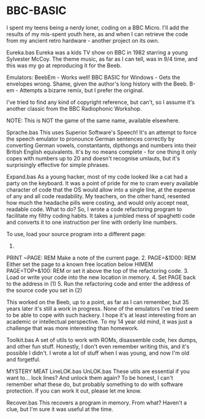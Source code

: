 # BBC-BASIC
I spent my teens being a nerdy loner, coding on a BBC Micro. I'll add the results of my mis-spent youth here, 
as and when I can retrieve the code from my ancient retro hardware - another project on its own.

Eureka.bas
Eureka was a kids TV show on BBC in 1982 starring a young Sylvester McCoy. The theme music, as far as I can tell, was in 9/4 time, 
and this was my go at reproducing it for the Beeb.

Emulators:
BeebEm - Works well!
BBC BASIC for Windows - Gets the envelopes wrong. Shame, given the author's long history with the Beeb.
B-em - Attempts a bizarre remix, but I prefer the original.

I've tried to find any kind of copyright reference, but can't, so I assume it's another classic from the BBC Radiophonic Workshop.

NOTE: This is NOT the game of the same name, available elsewhere.

Sprache.bas
This uses Superior Software's Speech!
It's an attempt to force the speech emulator to pronounce German sentences correctly by converting German vowels, constantants, dipthongs and numbers into their British English equivalents.
It's by no means complete - for one thing it only copes with numbers up to 20 and doesn't recognise umlauts, but it's surprisingly effective for simple phrases.

Expand.bas
As a young hacker, most of my code looked like a cat had a party on the keyboard. It was a point of pride for me to cram every available character of code that the OS would allow into a single line, at the expense of any and all code readability.
My teachers, on the other hand, resented how much the headache pills were costing, and would only accept neat, readable code.
What to do?
So, I wrote a code refactoring program to facilitate my filthy coding habits. It takes a jumbled mess of spaghetti code and converts it to one instruction per line with orderly line numbers.

To use, load your source program into a different page:

1.
PRINT ~PAGE: REM Make a note of the current page.
2.
PAGE=&1D00: REM Either set the page to a known free location below HIMEM
PAGE=TOP+&100: REM or set it above the top of the refactoring code.
3.
Load or write your code into the new location in memory.
4.
Set PAGE back to the address in (1)
5.
Run the refactoring code and enter the address of the source code you set in (2)

This worked on the Beeb, up to a point, as far as I can remember, but 35 years later it's still a work in progress. None of the emulators I've tried seem to be able to cope with such hackery. I hope it's at least interesting from an academic or intellectual perspective. To my 14 year old mind, it was just a challenge that was more interesting than homework.

Toolkit.bas
A set of utils to work with ROMs, disassemble code, hex dumps, and other fun stuff. Honestly, I don't even remember writing this, and it's possible I didn't. I wrote a lot of stuff when I was young, and now I'm old and forgetful.

MYSTERY MEAT
LineLOK.bas
UnLOK.bas
These utils are essential if you want to... lock lines? And unlock them again? To be honest, I can't remember what these do, but probably something to do with software protection. If you can work it out, please let me know.

Recover.bas
This recovers a program in memory. From what? Haven't a clue, but I'm sure it was useful at the time.
